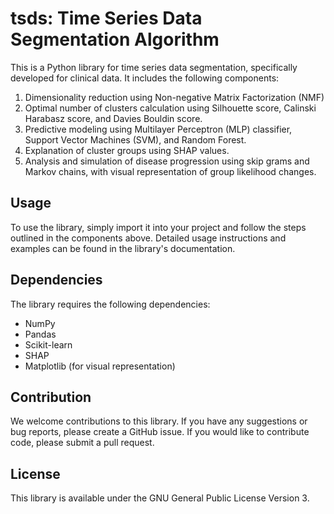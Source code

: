 # tsds: Time Series Data Segmentation Algorithm

This is a Python library for time series data segmentation, specifically developed for clinical data. It includes the following components:

1. Dimensionality reduction using Non-negative Matrix Factorization (NMF)
2. Optimal number of clusters calculation using Silhouette score, Calinski Harabasz score, and Davies Bouldin score.
3. Predictive modeling using Multilayer Perceptron (MLP) classifier, Support Vector Machines (SVM), and Random Forest.
4. Explanation of cluster groups using SHAP values.
5. Analysis and simulation of disease progression using skip grams and Markov chains, with visual representation of group likelihood changes.

## Usage

To use the library, simply import it into your project and follow the steps outlined in the components above. Detailed usage instructions and examples can be found in the library's documentation.

## Dependencies

The library requires the following dependencies:

- NumPy
- Pandas
- Scikit-learn
- SHAP
- Matplotlib (for visual representation)

## Contribution

We welcome contributions to this library. If you have any suggestions or bug reports, please create a GitHub issue. If you would like to contribute code, please submit a pull request.

## License

This library is available under the GNU General Public License Version 3.
